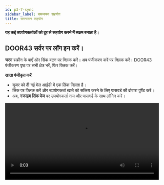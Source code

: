 ```yaml
---
id: p3-7-sync
sidebar_label: समन्वयन सहयोग
title: समन्वयन सहयोग
---
```

**यह कई उपयोगकर्ताओं को दूर से सहयोग करने में सक्षम बनाता है**।

<p><h2>DOOR43 सर्वर पर लॉग इन करें।</h2></p>

 

**चरण**
स्क्रीन के बाएँ ओर सिंक बटन पर क्लिक करें।
अब पंजीकरण करें पर क्लिक करें। DOOR43 पंजीकरण पृष्ठ पर सभी क्षेत्र भरें, फिर क्लिक करें।

**खाता पंजीकृत करें**
- यूजर को दी गई मेल आईडी में एक लिंक मिलता है।
- लिंक पर क्लिक करें और उपयोगकर्ता खाते को सक्रिय करने के लिए पासवर्ड की दोबारा पुष्टि करें।
- अब, **स्क्राइब सिंक पेज** पर उपयोगकर्ता नाम और पासवर्ड के साथ लॉगिन करें।
<video controls src="/assets/Logintotheserver.mov" width="100%" type="video/mov"/>

<p><h2>Cloud Sync</h2></p>

- अपने DOOR 43 खाते तक पहुंचने के लिए एक वैध उपयोगकर्ता नाम और पासवर्ड दर्ज करें।
- **SYNC** फलक से उस प्रोजेक्ट का चयन करें जिस पर आप काम करना चाहते हैं।
- वांछित प्रोजेक्ट का चयन करने के बाद सिंक फलक पर **क्लाउड सिंक** बटन पर क्लिक करें।
- एक प्रगति पट्टी दिखाई देगी, जो **सिंक** प्रक्रिया की स्थिति और पूर्णता दिखाएगी।
- एक बार प्रोजेक्ट सफलतापूर्वक सिंक हो जाने पर, इसे **क्लाउड प्रोजेक्ट्स** फलक के नीचे सूचीबद्ध किया जाएगा।

<video controls src="/assets/cloudsync.mov" width="100%" type="video/mp4"/>



<p><h2>ऑफ़लाइन सिंक</h2></p>

**चरण**

- अपने DOOR 43 खाते तक पहुंचने के लिए एक वैध उपयोगकर्ता नाम और पासवर्ड दर्ज करें।
- क्लाउड प्रोजेक्ट्स फलक में, निर्दिष्ट फ़ील्ड में प्रोजेक्ट स्वामी का उपयोगकर्ता नाम दर्ज करें।
- वह प्रोजेक्ट चुनें जिसे आप अपने स्थानीय सिस्टम पर डाउनलोड करना चाहते हैं।
- चयनित प्रोजेक्ट को फ़िल्टर किया जाएगा, और क्लाउड प्रोजेक्ट्स फलक **ऑफ़लाइन सिंक** बटन दिखाएगा।
- **ऑफ़लाइन सिंक** बटन पर क्लिक करके, आप प्रोजेक्ट को अपने स्थानीय सिस्टम पर डाउनलोड कर सकते हैं।
- डाउनलोड किया गया प्रोजेक्ट **SYNC** फलक में दिखाई देगा।
- डाउनलोड किए गए प्रोजेक्ट को संपादित करने के लिए, प्रोजेक्ट पृष्ठ पर जाएं और डाउनलोड किए गए प्रोजेक्ट को चुनें।
<video controls src="/assets/offlinesync.mov" width="100%" type="video/mp4"/>



<n><p><h2> किसी साझा प्रोजेक्ट में योगदान करें</h2></p></n>

**चरण**

**प्रोजेक्ट मालिक**

- प्रोजेक्ट के मालिक को DOOR43 में लॉगिन करना होगा, https://git.door43.org/
- सहयोग करने के लिए प्रोजेक्ट का चयन करें।
- सहयोगी टैब पर क्लिक करें।
- सहयोगी को जोड़ने के लिए सहयोगियों के नाम जोड़ें।
- सहयोगी जोड़ें का चयन करें।
- सहयोगी को प्रशासक, लिखने, या पठन के रूप में पहुँच प्रदान करें।

**सहयोगकर्ता**

- **सिंक** पेज पर जाएं।
- DOOR43 खाते में लॉगिन करें।
- उपयोगकर्ता/सहयोगी स्क्राइब के सिंक पेज पर दिए गए फ़ील्ड में प्रोजेक्ट मालिक का नाम दर्ज कर सकता है।
- काम करने के लिए प्रोजेक्ट का चयन करें।
- ऊपर दाईं ओर **ऑफ़लाइन सिंक** पर क्लिक करें।
- प्रोजेक्ट को **स्क्राइब** के साथ समन्वयित किया जाएगा।
- नीचे बाईं ओर 'प्रोजेक्ट सिंक टू स्क्राइब सफल' बताने वाली एक अधिसूचना दिखाई देगी।
- परियोजना अब काम के लिए स्थापित की गई है।

<video controls src="/assets/collabsync.mov" width="100%" type="video/mp4"/>



<p><h2>किसी प्रोजेक्ट को सिंक कैसे करें</h2></p>

**चरण**
- विंडो के बाईं ओर **सिंक** बटन पर क्लिक करें।
  (यदि आप नए उपयोगकर्ता हैं, तो DOOR43 में एक नया खाता बनाएं)
- सिंक पेज में DOOR43 खाते में लॉगिन करें।
- सभी उपयोगकर्ता परियोजनाओं की एक सूची सिंक विंडो के बाईं ओर दिखाई देगी।
- स्क्रीन के दाईं ओर DOOR43 रिमोट सर्वर पर सहेजे गए सभी प्रोजेक्ट प्रदर्शित होंगे।
- किसी प्रोजेक्ट को स्क्रीन के दाईं ओर रखे कंटेनर में खींचें और छोड़ें।
- स्क्रीन के शीर्ष पर, उपयोगकर्ता अपलोडिंग प्रगति बार देख सकता है।
- फिर प्रोजेक्ट को DOOR43 रिमोट सर्वर पर अपलोड किया जाएगा और स्क्रीन के दाहिने कॉलम में उपयोगकर्ता को प्रदर्शित किया जाएगा।
<video controls src="/assets/syncaproject.mov" width="100%" type="video/mp4"/>

<p><h2>प्रोजेक्ट मॉड्यूल से प्रोजेक्ट को सिंक कैसे करें</h2></p>

किसी प्रोजेक्ट को उपयोगकर्ता द्वारा प्रोजेक्ट मॉड्यूल से सीधे सिंक किया जा सकता है।

**चरण**

- प्रोजेक्ट मॉड्यूल पर क्लिक करें और एक प्रोजेक्ट खोलें
- **सिंक** बटन पर क्लिक करें
- अपलोडिंग प्रोग्रेस बार सबसे ऊपर प्रदर्शित होगा
- (यदि आपने अभी तक काम पूरा नहीं किया है तो DOOR43 सर्वर पर लॉगिन करें)
<video controls src="/assets/projectsync.mov" width="100%" type="video/mp4"/>

<p><h2>DOOR43 रिमोट सर्वर से किसी प्रोजेक्ट को वापस सिंक करें।</h2></p>

उपयोगकर्ता किसी प्रोजेक्ट को सर्वर से स्थानीय सिस्टम में **सिंक** कर सकता है। सुनिश्चित करें कि प्रोजेक्ट फ़ाइल स्थानीय सिस्टम में नहीं है अन्यथा प्रोजेक्ट फ़ाइल स्थानीय सिस्टम में मर्ज हो जाएगी।
- कॉलम के दाईं ओर DOOR43 खाते में लॉगिन करें **सिंक** बटन पर क्लिक करें।
- यह डोर 43 सर्वर पर प्रत्येक प्रोजेक्ट को सूचीबद्ध करता है।
- (प्रोजेक्ट को सहेजा नहीं जाना चाहिए)
- किसी प्रोजेक्ट को DOOR43 सर्वर सूची से स्क्रीन के बाईं ओर कंटेनर में खींचें और छोड़ें।
- इससे एक प्रोजेक्ट सर्वर से वापस सिंक हो जाएगा।

<video controls src="/assets/syncback.mov" width="100%" type="video/mov"/>

<p><h2>किसी प्रोजेक्ट को DOOR43 रिमोट सर्वर से मर्ज करें।</h2></p>


**चरण**

- **सिंक** बटन पर क्लिक करें, DOOR43 खाते में लॉगिन करें।
- यह कॉलम के दाईं ओर डोर 43 सर्वर में सभी परियोजनाओं को प्रदर्शित करता है।
- किसी प्रोजेक्ट को DOOR43 सर्वर सूची से स्क्रीन के बाईं ओर कंटेनर में खींचें और छोड़ें।
- प्रगति बार दिखाई देगा.
- (आप गिनती समाप्त होने से पहले पूर्ववत करें बटन पर क्लिक करके विलय प्रक्रिया को पूर्ववत कर सकते हैं)
- यह सर्वर से एक प्रोजेक्ट को मर्ज कर देगा।
<video controls src="/assets/merge.mov" width="100%" type="video/mov"/>